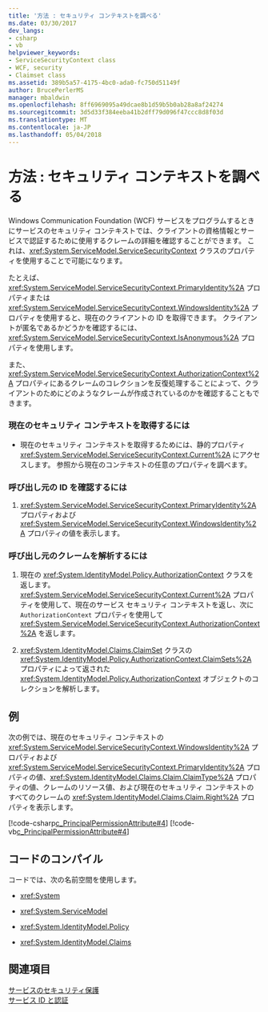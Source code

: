 ```yaml
---
title: '方法 : セキュリティ コンテキストを調べる'
ms.date: 03/30/2017
dev_langs:
- csharp
- vb
helpviewer_keywords:
- ServiceSecurityContext class
- WCF, security
- Claimset class
ms.assetid: 389b5a57-4175-4bc0-ada0-fc750d51149f
author: BrucePerlerMS
manager: mbaldwin
ms.openlocfilehash: 8ff6969095a49dcae8b1d59b5b0ab28a8af24274
ms.sourcegitcommit: 3d5d33f384eeba41b2dff79d096f47ccc8d8f03d
ms.translationtype: MT
ms.contentlocale: ja-JP
ms.lasthandoff: 05/04/2018
---
```

# <a name="how-to-examine-the-security-context"></a>方法 : セキュリティ コンテキストを調べる
Windows Communication Foundation (WCF) サービスをプログラムするときにサービスのセキュリティ コンテキストでは、クライアントの資格情報とサービスで認証するために使用するクレームの詳細を確認することができます。 これは、<xref:System.ServiceModel.ServiceSecurityContext> クラスのプロパティを使用することで可能になります。  
  
 たとえば、<xref:System.ServiceModel.ServiceSecurityContext.PrimaryIdentity%2A> プロパティまたは <xref:System.ServiceModel.ServiceSecurityContext.WindowsIdentity%2A> プロパティを使用すると、現在のクライアントの ID を取得できます。 クライアントが匿名であるかどうかを確認するには、<xref:System.ServiceModel.ServiceSecurityContext.IsAnonymous%2A> プロパティを使用します。  
  
 また、<xref:System.ServiceModel.ServiceSecurityContext.AuthorizationContext%2A> プロパティにあるクレームのコレクションを反復処理することによって、クライアントのためにどのようなクレームが作成されているのかを確認することもできます。  
  
### <a name="to-get-the-current-security-context"></a>現在のセキュリティ コンテキストを取得するには  
  
-   現在のセキュリティ コンテキストを取得するためには、静的プロパティ <xref:System.ServiceModel.ServiceSecurityContext.Current%2A> にアクセスします。 参照から現在のコンテキストの任意のプロパティを調べます。  
  
### <a name="to-determine-the-identity-of-the-caller"></a>呼び出し元の ID を確認するには  
  
1.  <xref:System.ServiceModel.ServiceSecurityContext.PrimaryIdentity%2A> プロパティおよび <xref:System.ServiceModel.ServiceSecurityContext.WindowsIdentity%2A> プロパティの値を表示します。  
  
### <a name="to-parse-the-claims-of-a-caller"></a>呼び出し元のクレームを解析するには  
  
1.  現在の <xref:System.IdentityModel.Policy.AuthorizationContext> クラスを返します。 <xref:System.ServiceModel.ServiceSecurityContext.Current%2A> プロパティを使用して、現在のサービス セキュリティ コンテキストを返し、次に `AuthorizationContext` プロパティを使用して <xref:System.ServiceModel.ServiceSecurityContext.AuthorizationContext%2A> を返します。  
  
2.  <xref:System.IdentityModel.Claims.ClaimSet> クラスの <xref:System.IdentityModel.Policy.AuthorizationContext.ClaimSets%2A> プロパティによって返された <xref:System.IdentityModel.Policy.AuthorizationContext> オブジェクトのコレクションを解析します。  
  
## <a name="example"></a>例  
 次の例では、現在のセキュリティ コンテキストの <xref:System.ServiceModel.ServiceSecurityContext.WindowsIdentity%2A> プロパティおよび <xref:System.ServiceModel.ServiceSecurityContext.PrimaryIdentity%2A> プロパティの値、<xref:System.IdentityModel.Claims.Claim.ClaimType%2A> プロパティの値、クレームのリソース値、および現在のセキュリティ コンテキストのすべてのクレームの <xref:System.IdentityModel.Claims.Claim.Right%2A> プロパティを表示します。  
  
 [!code-csharp[c_PrincipalPermissionAttribute#4](../../../samples/snippets/csharp/VS_Snippets_CFX/c_principalpermissionattribute/cs/source.cs#4)]
 [!code-vb[c_PrincipalPermissionAttribute#4](../../../samples/snippets/visualbasic/VS_Snippets_CFX/c_principalpermissionattribute/vb/source.vb#4)]  
  
## <a name="compiling-the-code"></a>コードのコンパイル  
 コードでは、次の名前空間を使用します。  
  
-   <xref:System>  
  
-   <xref:System.ServiceModel>  
  
-   <xref:System.IdentityModel.Policy>  
  
-   <xref:System.IdentityModel.Claims>  
  
## <a name="see-also"></a>関連項目  
 [サービスのセキュリティ保護](../../../docs/framework/wcf/securing-services.md)  
 [サービス ID と認証](../../../docs/framework/wcf/feature-details/service-identity-and-authentication.md)
